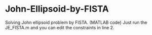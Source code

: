 # John-Ellipsoid-by-FISTA
Solving John ellipsoid problem by FISTA. (MATLAB code)
Just run the JE_FISTA.m and you can edit the constraints in line 2.
